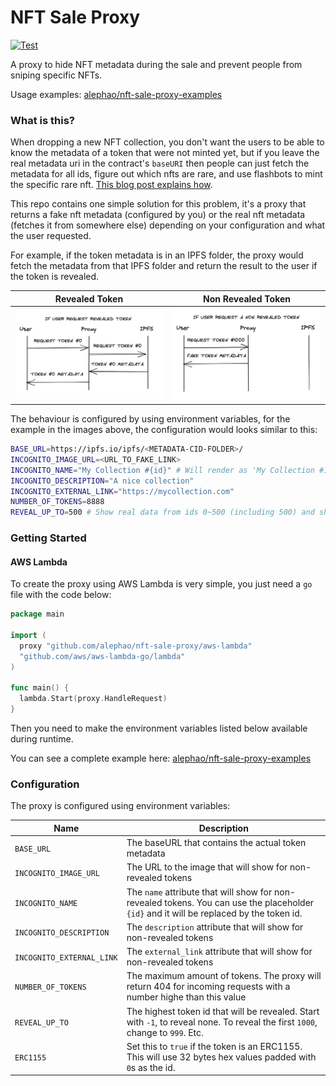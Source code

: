 # NFT Sale Proxy
[![Test](https://github.com/alephao/nft-sale-proxy/actions/workflows/test.yml/badge.svg)](https://github.com/alephao/nft-sale-proxy/actions/workflows/test.yml)

A proxy to hide NFT metadata during the sale and prevent people from sniping specific NFTs.

Usage examples: [alephao/nft-sale-proxy-examples](https://github.com/alephao/nft-sale-proxy-examples)

### What is this?

When dropping a new NFT collection, you don't want the users to be able to know the metadata of a token that were not minted yet, but if you leave the real metadata uri in the contract's `baseURI` then people can just fetch the metadata for all ids, figure out which nfts are rare, and use flashbots to mint the specific rare nft. [This blog post explains how](https://www.paradigm.xyz/2021/10/a-guide-to-designing-effective-nft-launches/).

This repo contains one simple solution for this problem, it's a proxy that returns a fake nft metadata (configured by you) or the real nft metadata (fetches it from somewhere else) depending on your configuration and what the user requested.

For example, if the token metadata is in an IPFS folder, the proxy would fetch the metadata from that IPFS folder and return the result to the user if the token is revealed.

| Revealed Token | Non Revealed Token |
|-|-|
|![Real Metadata](img/real.png)|![Fake Metadata](img/fake.png)|

The behaviour is configured by using environment variables, for the example in the images above, the configuration would looks similar to this:

```bash
BASE_URL=https://ipfs.io/ipfs/<METADATA-CID-FOLDER>/
INCOGNITO_IMAGE_URL=<URL_TO_FAKE_LINK>
INCOGNITO_NAME="My Collection #{id}" # Will render as 'My Collection #123' for example
INCOGNITO_DESCRIPTION="A nice collection"
INCOGNITO_EXTERNAL_LINK="https://mycollection.com"
NUMBER_OF_TOKENS=8888
REVEAL_UP_TO=500 # Show real data from ids 0~500 (including 500) and show fake metadata from ids 501+
```

### Getting Started

#### AWS Lambda

To create the proxy using AWS Lambda is very simple, you just need a `go` file with the code below:

```go
package main

import (
  proxy "github.com/alephao/nft-sale-proxy/aws-lambda"
  "github.com/aws/aws-lambda-go/lambda"
)

func main() {
  lambda.Start(proxy.HandleRequest)
}
```

Then you need to make the environment variables listed below available during runtime.

You can see a complete example here: [alephao/nft-sale-proxy-examples](https://github.com/alephao/nft-sale-proxy-examples)

### Configuration

The proxy is configured using environment variables:

| Name | Description |
|-|-|
| `BASE_URL` | The baseURL that contains the actual token metadata |
| `INCOGNITO_IMAGE_URL` | The URL to the image that will show for non-revealed tokens |
| `INCOGNITO_NAME` | The `name` attribute that will show for non-revealed tokens. You can use the placeholder `{id}` and it will be replaced by the token id. |
| `INCOGNITO_DESCRIPTION` | The `description` attribute that will show for non-revealed tokens |
| `INCOGNITO_EXTERNAL_LINK` | The `external_link` attribute that will show for non-revealed tokens |
| `NUMBER_OF_TOKENS` | The maximum amount of tokens. The proxy will return 404 for incoming requests with a number highe than this value |
| `REVEAL_UP_TO` | The highest token id that will be revealed. Start with `-1`, to reveal none. To reveal the first `1000`, change to `999`. Etc. |
| `ERC1155` | Set this to `true` if the token is an ERC1155. This will use 32 bytes hex values padded with `0`s as the id. |